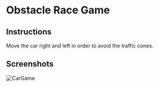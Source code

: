 # Obstacle Race Game

## Instructions

Move the car right and left in order to avoid the traffic cones.

## Screenshots
![CarGame](https://user-images.githubusercontent.com/81353791/204344311-a9083c27-836d-4ece-88ea-a9247989108b.gif)
